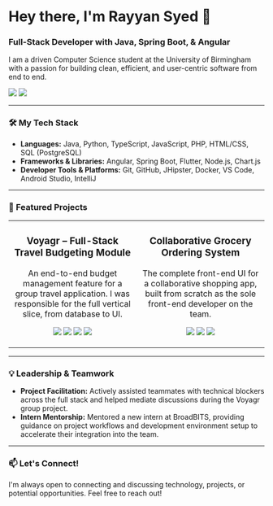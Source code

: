 # Hey there, I'm Rayyan Syed 👋

### Full-Stack Developer with Java, Spring Boot, & Angular

I am a driven Computer Science student at the University of Birmingham with a passion for building clean, efficient, and user-centric software from end to end.

<a href="mailto:rayyansyed2403@gmail.com"><img src="https://img.shields.io/badge/Gmail-D14836?style=for-the-badge&logo=gmail&logoColor=white" /></a>
<a href="https://www.linkedin.com/in/rayyan-ahmed-syed/"><img src="https://img.shields.io/badge/LinkedIn-0077B5?style=for-the-badge&logo=linkedin&logoColor=white" /></a>

---

### 🛠️ My Tech Stack

*   **Languages:** Java, Python, TypeScript, JavaScript, PHP, HTML/CSS, SQL (PostgreSQL)
*   **Frameworks & Libraries:** Angular, Spring Boot, Flutter, Node.js, Chart.js
*   **Developer Tools & Platforms:** Git, GitHub, JHipster, Docker, VS Code, Android Studio, IntelliJ

---

### 🚀 Featured Projects

<table>
<tr>
<td width="50%">
<h3 align="center">Voyagr – Full-Stack Travel Budgeting Module</h3>
<div align="center">
<p>An end-to-end budget management feature for a group travel application. I was responsible for the full vertical slice, from database to UI.</p>
<p>
<img src="https://img.shields.io/badge/JHipster-3E6B8A?style=for-the-badge&logo=jhipster&logoColor=white" />
<img src="https://img.shields.io/badge/Java-ED8B00?style=for-the-badge&logo=java&logoColor=white" />
<img src="https://img.shields.io/badge/Spring-6DB33F?style=for-the-badge&logo=spring&logoColor=white" />
<img src="https://img.shields.io/badge/Angular-DD0031?style=for-the-badge&logo=angular&logoColor=white" />
</p>
</div>
</td>
<td width="50%">
<h3 align="center">Collaborative Grocery Ordering System</h3>
<div align="center">
<p>The complete front-end UI for a collaborative shopping app, built from scratch as the sole front-end developer on the team.</p>
<p>
<img src="https://img.shields.io/badge/Flutter-02569B?style=for-the-badge&logo=flutter&logoColor=white" />
<img src="https://img.shields.io/badge/Dart-0175C2?style=for-the-badge&logo=dart&logoColor=white" />
<img src="https://img.shields.io/badge/Supabase-3ECF8E?style=for-the-badge&logo=supabase&logoColor=white" />
</p>
</div>
</td>
</tr>
</table>

---

### 💡 Leadership & Teamwork

*   **Project Facilitation:** Actively assisted teammates with technical blockers across the full stack and helped mediate discussions during the Voyagr group project.
*   **Intern Mentorship:** Mentored a new intern at BroadBITS, providing guidance on project workflows and development environment setup to accelerate their integration into the team.

---

### 📫 Let's Connect!

I'm always open to connecting and discussing technology, projects, or potential opportunities. Feel free to reach out!
<!--
**Raysy-4992/Raysy-4992** is a ✨ _special_ ✨ repository because its `README.md` (this file) appears on your GitHub profile.

Here are some ideas to get you started:

- 🔭 I’m currently working on ...
- 🌱 I’m currently learning ...
- 👯 I’m looking to collaborate on ...
- 🤔 I’m looking for help with ...
- 💬 Ask me about ...
- 📫 How to reach me: ...
- 😄 Pronouns: ...
- ⚡ Fun fact: ...
-->
